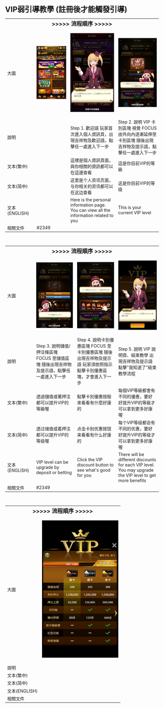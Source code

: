 <font size="5"><b>VIP弱引導教學 (註冊後才能觸發引導)</b></font>
<table>
    <tr>
        <td colspan="7"><b><font size="4"><center>>>>>> 流程順序 >>>>></font></b></td> 
   </tr>
    <tr>
        <td width=100>大圖</td>
        <td width=250>

![01.png](/.attachments/01-8d96547f-45d3-4752-bc55-13ce2123fd50.png)
</td>
        <td width=250>

![02.png](/.attachments/02-fc68b16a-a649-487d-b075-36352fb815f1.png)
</td>
        <td width=250>

![03.png](/.attachments/03-f673f28d-39d8-4aeb-a535-32568099e3fb.png)
</td>
   </tr>
    <tr>
        <td>說明</td>
        <td width=250></td>
        <td width=250>Step 1. 歡迎語
玩家首次進入個人資訊頁，出現吉祥物及歡迎語，點擊任一處進入下一步</td>
        <td width=250>Step 2. 說明 VIP 卡別區塊
視覺 FOCUS 由外向內逐漸延伸至卡別區塊
隨後出現吉祥物及提示語，點擊任一處進入下一步</td>
   </tr>
    <tr>
        <td>文本(繁中)</td>
        <td width=250></td>
        <td width=250>這裡是個人資訊頁面，與你相關的資訊都可以在這邊查看</td>
        <td width=250>這是你目前VIP的等級</td>
   </tr>
    <tr>
        <td>文本(简中)</td>
        <td width=250></td>
        <td width=250>这里是个人资讯页面，与你相关的资讯都可以在这边查看</td>
        <td width=250>这是你目前VIP的等级</td>
   </tr>
    <tr>
        <td>文本(ENGLISH)</td>
        <td width=250></td>
        <td width=250>Here is the personal information page. You can view all the information related to you</td>
        <td width=250>This is your current VIP level</td>
   </tr>
    <tr>
        <td>相關文件</td>
        <td colspan="3" width=250> #2349 </td>
   </tr>
</table>
<br>
<table>
    <tr>
        <td colspan="7"><b><font size="4"><center>>>>>> 流程順序 >>>>></font></b></td> 
   </tr>
    <tr>
        <td width=100>大圖</td>
        <td width=250>

![04.png](/.attachments/04-48015a07-d1fe-42f8-9fd4-9d53f07862af.png)
</td>
        <td width=250>

![05.png](/.attachments/05-58b4e315-2ef7-4676-8635-fa72712375de.png)
</td>
        <td width=250>

![06.png](/.attachments/06-72a11a32-9b12-4b9f-9819-5cb697e016fb.png)
</td>
   </tr>
    <tr>
        <td>說明</td>
        <td width=250>Step 3. 說明儲值/押注條區塊
FOCUS 至儲值區塊
隨後出現吉祥物及提示語，點擊任一處進入下一步</td>
        <td width=250>Step 4. 說明卡別優惠區塊
FOCUS 至卡別優惠區塊
隨後出現吉祥物及提示語
玩家須依照指示點擊卡別優惠區塊，才會進入下一步</td>
        <td width=250>Step 5. 說明 VIP 說明頁、結束教學
出現吉祥物及提示語
點擊"我知道了"結束教學流程</td>
   </tr>
    <tr>
        <td>文本(繁中)</td>
        <td width=250>透過儲值或著押注都可以提升VIP的等級喔</td>
        <td width=250>點擊卡別優惠按鈕來看看有什麼好康的</td>
        <td width=250>每個VIP等級都會有不同的優惠，要好好提升VIP的等級才可以拿到更多好康喔</td>
   </tr>
    <tr>
        <td>文本(简中)</td>
        <td width=250>透过储值或着押注都可以提升VIP的等级喔</td>
        <td width=250>点击卡别优惠按钮来看看有什么好康的</td>
        <td width=250>每个VIP等级都会有不同的优惠，要好好提升VIP的等级才可以拿到更多好康喔</td>
   </tr>
    <tr>
        <td>文本(ENGLISH)</td>
        <td width=250>VIP level can be upgrade by deposit or betting</td>
        <td width=250>Click the VIP discount button to see what's good for you</td>
        <td width=250>There will be different discounts for each VIP level. You may upgrade the VIP level to get more benefits</td>
   </tr>
    <tr>
        <td>相關文件</td>
        <td colspan="3" width=250> #2349 </td>
   </tr>
</table>
<br>
<table>
    <tr>
        <td colspan="2"><b><font size="4"><center>>>>>> 流程順序 >>>>></font></b></td> 
   </tr>
    <tr>
        <td width=100>大圖</td>
        <td width=250>

![07.png](/.attachments/07-fde56fe9-6143-4c55-9dae-93cf9627a695.png)
</td>
   </tr>
    <tr>
        <td>說明</td>
        <td width=250></td>
   </tr>
    <tr>
        <td>文本(繁中)</td>
        <td width=250></td>
   </tr>
    <tr>
        <td>文本(简中)</td>
        <td width=250></td>
   </tr>
    <tr>
        <td>文本(ENGLISH)</td>
        <td width=250></td>
   </tr>
    <tr>
        <td>相關文件</td>
        <td width=250></td>
   </tr>
</table>
<br>